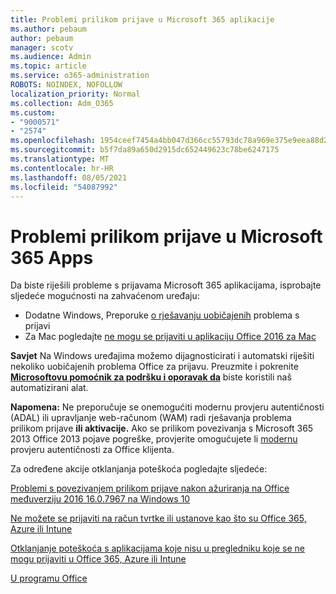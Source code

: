 ```yaml
---
title: Problemi prilikom prijave u Microsoft 365 aplikacije
ms.author: pebaum
author: pebaum
manager: scotv
ms.audience: Admin
ms.topic: article
ms.service: o365-administration
ROBOTS: NOINDEX, NOFOLLOW
localization_priority: Normal
ms.collection: Adm_O365
ms.custom:
- "9000571"
- "2574"
ms.openlocfilehash: 1954ceef7454a4bb047d366cc55793dc78a969e375e9eea88d2d0dbe7f4997ef
ms.sourcegitcommit: b5f7da89a650d2915dc652449623c78be6247175
ms.translationtype: MT
ms.contentlocale: hr-HR
ms.lasthandoff: 08/05/2021
ms.locfileid: "54087992"
---
```

# <a name="issues-signing-into-microsoft-365-apps"></a>Problemi prilikom prijave u Microsoft 365 Apps

Da biste riješili probleme s prijavama Microsoft 365 aplikacijama, isprobajte sljedeće mogućnosti na zahvaćenom uređaju:  

- Dodatne Windows, Preporuke [o rješavanju uobičajenih](https://docs.microsoft.com/office365/troubleshoot/administration/disabling-adal-wam-not-recommended#recommendations-on-resolving-common-sign-in-issues) problema s prijavi
- Za Mac pogledajte [ne mogu se prijaviti u aplikaciju Office 2016 za Mac](https://docs.microsoft.com/office365/troubleshoot/authentication/sign-in-to-office-2016-for-mac-fail)

**Savjet** Na Windows uređajima možemo dijagnosticirati i automatski riješiti nekoliko uobičajenih problema Office za prijavu. Preuzmite i pokrenite **[Microsoftovu pomoćnik za podršku i oporavak da](https://aka.ms/SaRA-OfficeSignInScenario)** biste koristili naš automatizirani alat.

**Napomena:** Ne preporučuje se onemogućiti modernu provjeru autentičnosti (ADAL) ili upravljanje web-računom (WAM) radi rješavanja problema prilikom prijave **ili aktivacije.** Ako se prilikom povezivanja s Microsoft 365 2013 Office 2013 pojave pogreške, provjerite omogućujete li [modernu](https://docs.microsoft.com/microsoft-365/admin/security-and-compliance/enable-modern-authentication) provjeru autentičnosti za Office klijenta.

Za određene akcije otklanjanja poteškoća pogledajte sljedeće:

[Problemi s povezivanjem prilikom prijave nakon ažuriranja na Office međuverziju 2016 16.0.7967 na Windows 10](https://docs.microsoft.com/office365/troubleshoot/administration/connection-issue-when-sign-in-office-2016)  

[Ne možete se prijaviti na račun tvrtke ili ustanove kao što su Office 365, Azure ili Intune](https://docs.microsoft.com/office365/troubleshoot/authentication/sign-in-to-office-365-azure-intune)

[Otklanjanje poteškoća s aplikacijama koje nisu u pregledniku koje se ne mogu prijaviti u Office 365, Azure ili Intune](https://support.office.com/article/how-to-troubleshoot-non-browser-apps-that-can-t-sign-in-to-office-365-azure-or-intune-3ba1b268-66f6-462c-b0e5-070f5c2603c1?ui=en-US&rs=en-US&ad=US)

[U programu Office](https://docs.microsoft.com/office365/troubleshoot/authentication/access-denied-when-connect-to-office-365)